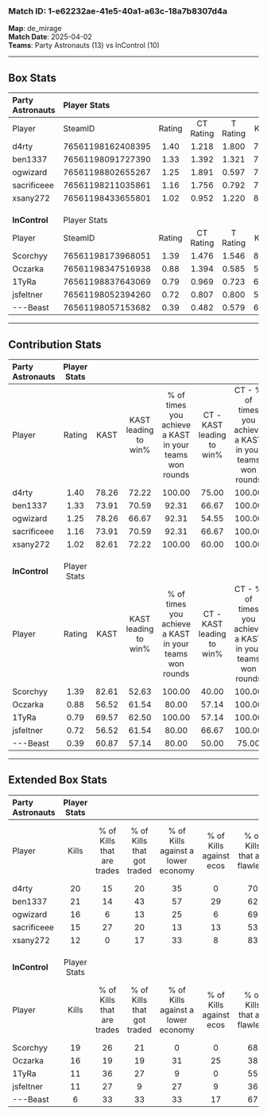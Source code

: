 ### Match ID: 1-e62232ae-41e5-40a1-a63c-18a7b8307d4a  
**Map**: de_mirage  
**Match Date**: 2025-04-02  
**Teams**: Party Astronauts (13) vs InControl (10)  

---  

## Box Stats  

| **Party Astronauts** | Player Stats      |        |           |          |       |      |       |         |        |      |     |
| :- | :- | :-: | :-: | :-: | :-: | :-: | :-: | :-: | :-: | :-: | :-: |
| Player               | SteamID           | Rating | CT Rating | T Rating | KAST  | ADR  | Kills | Assists | Deaths | K/D  | HS% |
| d4rty                | 76561198162408395 |  1.40  |   1.218   |  1.800   | 78.26 | 81.7 |  20   |    3    |   11   | 1.82 | 60  |
| ben1337              | 76561198091727390 |  1.33  |   1.392   |  1.321   | 73.91 | 94.1 |  21   |    3    |   16   | 1.31 | 52  |
| ogwizard             | 76561198802655267 |  1.25  |   1.891   |  0.597   | 78.26 | 71.5 |  16   |    4    |   10   | 1.60 | 31  |
| sacrificeee          | 76561198211035861 |  1.16  |   1.756   |  0.792   | 73.91 | 91.4 |  15   |    7    |   14   | 1.07 | 53  |
| xsany272             | 76561198433655801 |  1.02  |   0.952   |  1.220   | 82.61 | 64.5 |  12   |    5    |   14   | 0.86 | 75  |
|                      |                   |        |           |          |       |      |       |         |        |      |     |
|                      |                   |        |           |          |       |      |       |         |        |      |     |
|                      |                   |        |           |          |       |      |       |         |        |      |     |
| **InControl**        | Player Stats      |        |           |          |       |      |       |         |        |      |     |
| Player               | SteamID           | Rating | CT Rating | T Rating | KAST  | ADR  | Kills | Assists | Deaths | K/D  | HS% |
| Scorchyy             | 76561198173968051 |  1.39  |   1.476   |  1.546   | 82.61 | 92.7 |  19   |    3    |   13   | 1.46 | 52  |
| Oczarka              | 76561198347516938 |  0.88  |   1.394   |  0.585   | 56.52 | 60.4 |  16   |    1    |   17   | 0.94 | 50  |
| 1TyRa                | 76561198837643069 |  0.79  |   0.969   |  0.723   | 69.57 | 59.1 |  11   |    9    |   18   | 0.61 | 54  |
| jsfeltner            | 76561198052394260 |  0.72  |   0.807   |  0.800   | 56.52 | 65.5 |  11   |    5    |   17   | 0.65 | 54  |
| ---Beast             | 76561198057153682 |  0.39  |   0.482   |  0.579   | 60.87 | 41.2 |   6   |    4    |   21   | 0.29 | 66  |
---  

## Contribution Stats  

| **Party Astronauts** | Player Stats |       |                      |                                                        |                           |                                                             |                          |                                                            |
| :- | :-: | :-: | :-: | :-: | :-: | :-: | :-: | :-: |
| Player               |    Rating    | KAST  | KAST leading to win% | % of times you achieve a KAST in your teams won rounds | CT - KAST leading to win% | CT - % of times you achieve a KAST in your teams won rounds | T - KAST leading to win% | T - % of times you achieve a KAST in your teams won rounds |
| d4rty                |     1.40     | 78.26 |        72.22         |                         100.00                         |           75.00           |                           100.00                            |          70.00           |                           100.00                           |
| ben1337              |     1.33     | 73.91 |        70.59         |                         92.31                          |           66.67           |                           100.00                            |          75.00           |                           85.71                            |
| ogwizard             |     1.25     | 78.26 |        66.67         |                         92.31                          |           54.55           |                           100.00                            |          85.71           |                           85.71                            |
| sacrificeee          |     1.16     | 73.91 |        70.59         |                         92.31                          |           66.67           |                           100.00                            |          75.00           |                           85.71                            |
| xsany272             |     1.02     | 82.61 |        72.22         |                         100.00                         |           60.00           |                           100.00                            |          87.50           |                           100.00                           |
|                      |              |       |                      |                                                        |                           |                                                             |                          |                                                            |
|                      |              |       |                      |                                                        |                           |                                                             |                          |                                                            |
|                      |              |       |                      |                                                        |                           |                                                             |                          |                                                            |
| **InControl**        | Player Stats |       |                      |                                                        |                           |                                                             |                          |                                                            |
| Player               |    Rating    | KAST  | KAST leading to win% | % of times you achieve a KAST in your teams won rounds | CT - KAST leading to win% | CT - % of times you achieve a KAST in your teams won rounds | T - KAST leading to win% | T - % of times you achieve a KAST in your teams won rounds |
| Scorchyy             |     1.39     | 82.61 |        52.63         |                         100.00                         |           40.00           |                           100.00                            |          66.67           |                           100.00                           |
| Oczarka              |     0.88     | 56.52 |        61.54         |                         80.00                          |           57.14           |                           100.00                            |          66.67           |                           66.67                            |
| 1TyRa                |     0.79     | 69.57 |        62.50         |                         100.00                         |           57.14           |                           100.00                            |          66.67           |                           100.00                           |
| jsfeltner            |     0.72     | 56.52 |        61.54         |                         80.00                          |           66.67           |                           100.00                            |          57.14           |                           66.67                            |
| ---Beast             |     0.39     | 60.87 |        57.14         |                         80.00                          |           50.00           |                            75.00                            |          62.50           |                           83.33                            |
---  

## Extended Box Stats  

| **Party Astronauts** | Player Stats |                            |                            |                                    |                         |                              |                                 |        |                             |                                     |                          |                               |                            |
| :- | :-: | :-: | :-: | :-: | :-: | :-: | :-: | :-: | :-: | :-: | :-: | :-: | :-: |
| Player               |    Kills     | % of Kills that are trades | % of Kills that got traded | % of Kills against a lower economy | % of Kills against ecos | % of Kills that are flawless | % of Kills that are close duels | Deaths | % of Deaths that get traded | % of Deaths against a lower economy | % of Deaths against ecos | % of Deaths that are flawless | % of Deaths that are close |
| d4rty                |      20      |             15             |             20             |                 35                 |            0            |              70              |               15                |   11   |             36              |                  9                  |            0             |              55               |             9              |
| ben1337              |      21      |             14             |             43             |                 57                 |           29            |              62              |                5                |   16   |             13              |                 19                  |            6             |              44               |             6              |
| ogwizard             |      16      |             6              |             13             |                 25                 |            6            |              69              |                0                |   10   |             10              |                 10                  |            0             |              70               |             10             |
| sacrificeee          |      15      |             27             |             20             |                 13                 |           13            |              53              |                0                |   14   |             14              |                  7                  |            0             |              50               |             29             |
| xsany272             |      12      |             0              |             17             |                 33                 |            8            |              83              |                0                |   14   |             29              |                 14                  |            0             |              50               |             7              |
|                      |              |                            |                            |                                    |                         |                              |                                 |        |                             |                                     |                          |                               |                            |
|                      |              |                            |                            |                                    |                         |                              |                                 |        |                             |                                     |                          |                               |                            |
|                      |              |                            |                            |                                    |                         |                              |                                 |        |                             |                                     |                          |                               |                            |
| **InControl**        | Player Stats |                            |                            |                                    |                         |                              |                                 |        |                             |                                     |                          |                               |                            |
| Player               |    Kills     | % of Kills that are trades | % of Kills that got traded | % of Kills against a lower economy | % of Kills against ecos | % of Kills that are flawless | % of Kills that are close duels | Deaths | % of Deaths that get traded | % of Deaths against a lower economy | % of Deaths against ecos | % of Deaths that are flawless | % of Deaths that are close |
| Scorchyy             |      19      |             26             |             21             |                 0                  |            0            |              68              |               11                |   13   |             38              |                  8                  |            0             |              38               |             15             |
| Oczarka              |      16      |             19             |             19             |                 31                 |           25            |              38              |               13                |   17   |             24              |                 12                  |            6             |              65               |             6              |
| 1TyRa                |      11      |             36             |             27             |                 9                  |            0            |              55              |                0                |   18   |             17              |                 11                  |            6             |              61               |             6              |
| jsfeltner            |      11      |             27             |             9              |                 27                 |            9            |              36              |               18                |   17   |             12              |                  6                  |            6             |              100              |             0              |
| ---Beast             |      6       |             33             |             33             |                 33                 |           17            |              67              |               33                |   21   |             29              |                 10                  |            5             |              71               |             0              |
